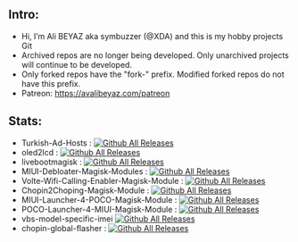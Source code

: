 ## Intro:  
- Hi, I’m Ali BEYAZ  aka symbuzzer (@XDA) and this is my hobby projects Git  
- Archived repos are no longer being developed. Only unarchived projects will continue to be developed.  
- Only forked repos have the "fork-" prefix. Modified forked repos do not have this prefix.
- Patreon: https://avalibeyaz.com/patreon
  
## Stats:  
- Turkish-Ad-Hosts : [![Github All Releases](https://img.shields.io/github/downloads/symbuzzer/Turkish-Ad-Hosts/total.svg)]()  
- oled2lcd : [![Github All Releases](https://img.shields.io/github/downloads/symbuzzer/oled2lcd/total.svg)]()
- livebootmagisk : [![Github All Releases](https://img.shields.io/github/downloads/symbuzzer/livebootmagisk/total.svg)]()
- MIUI-Debloater-Magisk-Modules : [![Github All Releases](https://img.shields.io/github/downloads/symbuzzer/MIUI-Debloater-Magisk-Modules/total.svg)]()
- Volte-Wifi-Calling-Enabler-Magisk-Module : [![Github All Releases](https://img.shields.io/github/downloads/symbuzzer/Volte-Wifi-Calling-Enabler-Magisk-Module/total.svg)]()  
- Chopin2Choping-Magisk-Module : [![Github All Releases](https://img.shields.io/github/downloads/symbuzzer/Chopin2Choping-Magisk-Module/total.svg)]()  
- MIUI-Launcher-4-POCO-Magisk-Module : [![Github All Releases](https://img.shields.io/github/downloads/symbuzzer/MIUI-Launcher-4-POCO-Magisk-Module/total.svg)]()  
- POCO-Launcher-4-MIUI-Magisk-Module : [![Github All Releases](https://img.shields.io/github/downloads/symbuzzer/POCO-Launcher-4-MIUI-Magisk-Module/total.svg)]()  
- vbs-model-specific-imei [![Github All Releases](https://img.shields.io/github/downloads/symbuzzer/vbs-model-specific-imei/total.svg)]()  
- chopin-global-flasher : [![Github All Releases](https://img.shields.io/github/downloads/symbuzzer/chopin-global-flasher/total.svg)]()  
<!---
symbuzzer/symbuzzer is a ✨ special ✨ repository because its `README.md` (this file) appears on your GitHub profile.
You can click the Preview link to take a look at your changes.
--->
